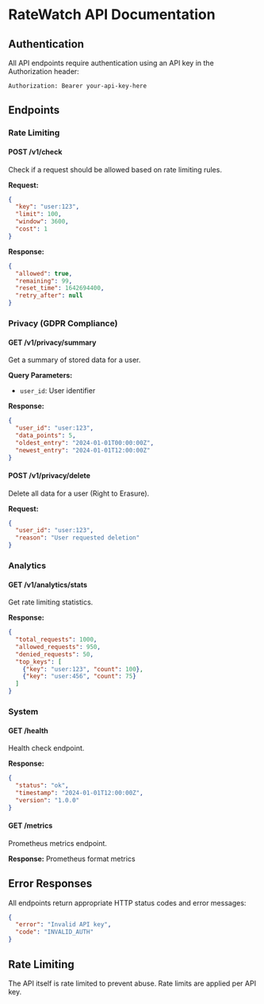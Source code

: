 # RateWatch API Documentation

## Authentication

All API endpoints require authentication using an API key in the Authorization header:

```
Authorization: Bearer your-api-key-here
```

## Endpoints

### Rate Limiting

#### POST /v1/check
Check if a request should be allowed based on rate limiting rules.

**Request:**
```json
{
  "key": "user:123",
  "limit": 100,
  "window": 3600,
  "cost": 1
}
```

**Response:**
```json
{
  "allowed": true,
  "remaining": 99,
  "reset_time": 1642694400,
  "retry_after": null
}
```

### Privacy (GDPR Compliance)

#### GET /v1/privacy/summary
Get a summary of stored data for a user.

**Query Parameters:**
- `user_id`: User identifier

**Response:**
```json
{
  "user_id": "user:123",
  "data_points": 5,
  "oldest_entry": "2024-01-01T00:00:00Z",
  "newest_entry": "2024-01-01T12:00:00Z"
}
```

#### POST /v1/privacy/delete
Delete all data for a user (Right to Erasure).

**Request:**
```json
{
  "user_id": "user:123",
  "reason": "User requested deletion"
}
```

### Analytics

#### GET /v1/analytics/stats
Get rate limiting statistics.

**Response:**
```json
{
  "total_requests": 1000,
  "allowed_requests": 950,
  "denied_requests": 50,
  "top_keys": [
    {"key": "user:123", "count": 100},
    {"key": "user:456", "count": 75}
  ]
}
```

### System

#### GET /health
Health check endpoint.

**Response:**
```json
{
  "status": "ok",
  "timestamp": "2024-01-01T12:00:00Z",
  "version": "1.0.0"
}
```

#### GET /metrics
Prometheus metrics endpoint.

**Response:** Prometheus format metrics

## Error Responses

All endpoints return appropriate HTTP status codes and error messages:

```json
{
  "error": "Invalid API key",
  "code": "INVALID_AUTH"
}
```

## Rate Limiting

The API itself is rate limited to prevent abuse. Rate limits are applied per API key.